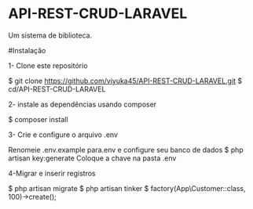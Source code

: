 # API-REST-CRUD-LARAVEL
Um sistema de biblioteca. 

#Instalação

1- Clone este repositório

$ git clone https://github.com/viyuka45/API-REST-CRUD-LARAVEL.git
$ cd/API-REST-CRUD-LARAVEL

2- instale as dependências usando composer

$ composer install

3- Crie e configure o arquivo .env

Renomeie .env.example para.env e configure seu banco de dados
$ php artisan key:generate
Coloque a chave na pasta .env 

4-Migrar e inserir registros

$ php artisan migrate
$ php artisan tinker
$ factory(App\Customer::class, 100)->create();



